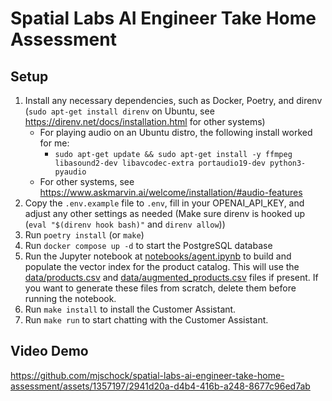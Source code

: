 # Spatial Labs AI Engineer Take Home Assessment

## Setup

1. Install any necessary dependencies, such as Docker, Poetry, and direnv (`sudo apt-get install direnv` on Ubuntu, see <https://direnv.net/docs/installation.html> for other systems)
    - For playing audio on an Ubuntu distro, the following install worked for me:
        - `sudo apt-get update && sudo apt-get install -y ffmpeg libasound2-dev libavcodec-extra portaudio19-dev python3-pyaudio`
    - For other systems, see <https://www.askmarvin.ai/welcome/installation/#audio-features>
2. Copy the `.env.example` file to `.env`, fill in your OPENAI_API_KEY, and adjust any other settings as needed (Make sure direnv is hooked up (`eval "$(direnv hook bash)"` and `direnv allow`))
3. Run `poetry install` (or `make`)
4. Run `docker compose up -d` to start the PostgreSQL database
5. Run the Jupyter notebook at [notebooks/agent.ipynb](./notebooks/agent.ipynb) to build and populate the vector index for the product catalog. This will use the [data/products.csv](./data/products.csv) and [data/augmented_products.csv](./data/augmented_products.csv) files if present. If you want to generate these files from scratch, delete them before running the notebook.
6. Run `make install` to install the Customer Assistant.
7. Run `make run` to start chatting with the Customer Assistant.

## Video Demo

https://github.com/mjschock/spatial-labs-ai-engineer-take-home-assessment/assets/1357197/2941d20a-d4b4-416b-a248-8677c96ed7ab
